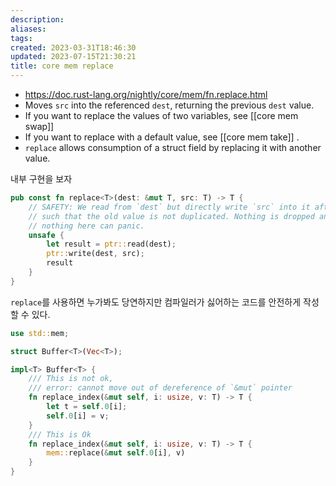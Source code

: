 ```yaml
---
description:
aliases: 
tags: 
created: 2023-03-31T18:46:30
updated: 2023-07-15T21:30:21
title: core mem replace
---
```

- https://doc.rust-lang.org/nightly/core/mem/fn.replace.html
- Moves `src` into the referenced `dest`, returning the previous `dest` value.
- If you want to replace the values of two variables, see [[core mem swap]]
- If you want to replace with a default value, see [[core mem take]] .
- `replace` allows consumption of a struct field by replacing it with another value.

내부 구현을 보자

```rust
pub const fn replace<T>(dest: &mut T, src: T) -> T {
    // SAFETY: We read from `dest` but directly write `src` into it afterwards,
    // such that the old value is not duplicated. Nothing is dropped and
    // nothing here can panic.
    unsafe {
        let result = ptr::read(dest);
        ptr::write(dest, src);
        result
    }
}
```

`replace`를 사용하면 누가봐도 당연하지만 컴파일러가 싫어하는 코드를 안전하게 작성할 수 있다.

```rust
use std::mem;

struct Buffer<T>(Vec<T>);

impl<T> Buffer<T> {
	/// This is not ok,
	/// error: cannot move out of dereference of `&mut` pointer
	fn replace_index(&mut self, i: usize, v: T) -> T {
		let t = self.0[i];
		self.0[i] = v;
	}
	/// This is Ok
	fn replace_index(&mut self, i: usize, v: T) -> T {
		mem::replace(&mut self.0[i], v)
	}
}
```

